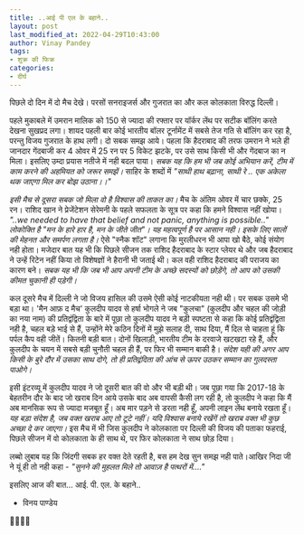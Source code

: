 ```yaml
---
title: ..आई पी एल के बहाने..
layout: post
last_modified_at: 2022-04-29T10:43:00
author: Vinay Pandey
tags:
- शुक्र की फिक्र
categories:
- दीर्घ
---
```

पिछले दो दिन में दो मैच देखे। परसों सनराइजर्स और गुजरात का और कल कोलकाता विरुद्ध दिल्ली। 

पहले मुकाबले में उमरान मालिक को 150 से ज्यादा की रफ्तार पर यॉर्कर लेंथ पर सटीक बॉलिंग करते देखना सुखप्रद लगा। शायद पहली बार कोई भारतीय बॉलर टूर्नामेंट में सबसे तेज गति से बॉलिंग कर रहा है, परन्तु विजय गुजरात के हाथ लगी। दो सबक समझ आये। पहला कि हैदराबाद की तरफ उमरान ने भले ही जानदार गेंदबाजी कर 4 ओवर में 25 रन पर 5 विकेट झटके, पर उसे साथ किसी भी और गेंदबाज का न मिला। इसलिए उम्दा प्रयास नतीजे में नही बदल पाया। *सबक यह कि हम भी जब कोई अभियान करें, टीम में काम करने की अहमियत को जरूर समझें।* साहिर के शब्दों में 
_"साथी हाथ बढ़ाना, साथी रे .._
_एक अकेला थक जाएगा मिल कर बोझ उठाना।।"_

*इसी मैच से दूसरा सबक जो मिला वो है विश्वास की ताकत का।* मैच के अंतिम ओवर में चार छक्के, 25 रन। राशिद खान ने प्रेजेंटेशन सेरेमनी के पहले सफलता के सूत्र पर कहा कि हमने विश्वास नहीं खोया। _"..we needed to have that belief and not panic, anything is possible.."_  *लोकोक्ति है "मन के हारे हार है, मन के जीते जीत"। यह महत्वपूर्ण है पर आसान नही। इसके लिए सालों की मेहनत और समर्पण लगता है।* ऐसे "स्नैक शॉट" लगाना कि मुरलीधरन भी आपा खो बैठे, कोई संयोग नही होता। मजेदार बात यह भी कि पिछले सीजन तक राशिद हैदराबाद के स्टार प्लेयर थे और जब हैदराबाद ने उन्हें रिटेन नहीं किया तो विशेषज्ञों ने हैरानी भी जताई थी। कल वही राशिद हैदराबाद की पराजय का कारण बने। *सबक यह भी कि जब भी आप अपनी टीम के अच्छे सदस्यों को छोड़ेंगे, तो आप को उसकी कीमत चुकानी ही पड़ेगी।*

कल दूसरे मैच में दिल्ली ने जो विजय हासिल की उसमे ऐसी कोई नाटकीयता नही थी। पर सबक उसमे भी बड़ा था। 'मैन आफ़ द मैच' कुलदीप यादव से हर्षा भोगले ने जब "कुलचा" (कुलदीप और चहल की जोड़ी का नया नाम) की प्रतिद्वंद्विता के बारे में पूछा तो कुलदीप यादव ने बड़ी स्पष्टता से कहा कि कोई प्रतिद्वंद्विता नही है, चहल बड़े भाई से हैं, उन्होंने मेरे कठिन दिनों में मुझे सलाह दी, साथ दिया, मैं दिल से चाहता हूं कि पर्पल कैप वही जीतें। कितनी बड़ी बात। दोनों खिलाड़ी, भारतीय टीम के दरवाजे खटखटा रहे हैं, और कुलदीप के चयन में सबसे बड़ी चुनौती चहल ही हैं, पर फिर भी सम्मान बाकी है। *संदेश यही की अगर आप किसी के बुरे दौर में उसका साथ दोगे, तो ही प्रतिद्वंदिता की आंच से ऊपर उठकर सम्मान का गुलदस्ता पाओगे।* 

इसी इंटरव्यू में कुलदीप यादव ने जो दूसरी बात की वो और भी बड़ी थी। जब पूछा गया कि 2017-18 के बेहतरीन दौर के बाद जो खराब दिन आये उसके बाद अब वापसी कैसी लग रही है, तो कुलदीप ने कहा कि मैं अब मानसिक रूप से ज्यादा मजबूत हूँ। अब मार पड़ने से डरता नही हूँ, अपनी लाइन लेंथ बनाये रखता हूँ। *यह बड़ा संदेश है, जब वक्त खराब आए तो टूटे नहीं। यदि विश्वास बनाये रखेंगें तो खराब वक्त भी कुछ अच्छा दे कर जाएगा।* इस मैच में भी जिस कुलदीप ने कोलकाता पर दिल्ली की विजय की पताका फहराई, पिछले सीजन में वो कोलकाता के ही साथ थे, पर फिर कोलकाता ने साथ छोड़ दिया।

लब्बो लुबाब यह कि जिंदगी सबक हर वक्त देते रहती है, बस हम देख सुन समझ नही पाते।आखिर निदा जी ने यूं ही तो नही कहा -
_"सुनने की मुहलत मिले तो आवाज़ है पत्थरों में...."_

इसलिए आज की  बात...
आई. पी. एल. के बहाने..

- विनय पाण्डेय

 🙏🌷🌷🙏


